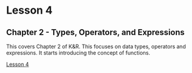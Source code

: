 # Lesson 4

## Chapter 2 - Types, Operators, and Expressions

This covers Chapter 2 of K&R. This focuses on data types, operators and expressions. It starts introducing the concept of functions.

[Lesson 4](https://www.cc4e.com/lessons/core)
